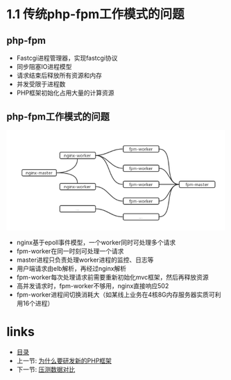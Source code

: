 # 1.1 传统php-fpm工作模式的问题

## php-fpm

- Fastcgi进程管理器，实现fastcgi协议
- 同步阻塞IO进程模型
- 请求结束后释放所有资源和内存
- 并发受限于进程数
- PHP框架初始化占用大量的计算资源

## php-fpm工作模式的问题

![php-fpm工作模式](./images/php-fpm工作模式.png "php-fpm工作模式")

- nginx基于epoll事件模型，一个worker同时可处理多个请求
- fpm-worker在同一时刻可处理一个请求
- master进程只负责处理worker进程的监控、日志等
- 用户端请求由elb解析，再经过nginx解析
- fpm-worker每次处理请求前需要重新初始化mvc框架，然后再释放资源
- 高并发请求时，fpm-worker不够用，nginx直接响应502
- fpm-worker进程间切换消耗大（如某线上业务在4核8G内存服务器实质可利用16个进程）

# links
  * [目录](<preface-目录.md>)
  * 上一节: [为什么要研发新的PHP框架](<01.0-为什么要研发新的PHP框架.md>)
  * 下一节: [压测数据对比](<01.2-压测数据对比.md>)